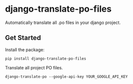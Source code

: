 # django-translate-po-files
Automatically translate all .po files in your django project.

## Get Started

Install the package:

```
pip install django-translate-po-files
```

Translate all project PO files.

```
django-translate-po --google-api-key YOUR_GOOGLE_API_KEY
```